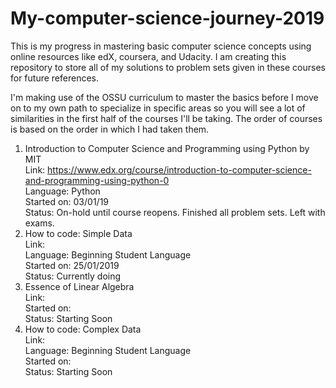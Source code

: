 # My-computer-science-journey-2019

This is my progress in mastering basic computer science concepts using online resources like edX, coursera, and Udacity. I am creating this repository to store all of my solutions to problem sets given in these courses for future references. 

I'm making use of the OSSU curriculum to master the basics before I move on to my own path to specialize in specific areas so you will see a lot of similarities in the first half of the courses I'll be taking. The order of courses is based on the order in which I had taken them.


1. Introduction to Computer Science and Programming using Python by MIT <br />
	Link: https://www.edx.org/course/introduction-to-computer-science-and-programming-using-python-0 <br />
	Language: Python <br />
	Started on: 03/01/19 <br />
	Status: On-hold until course reopens. Finished all problem sets. Left with exams. <br />
2. How to code: Simple Data <br />
	Link: <br />
	Language: Beginning Student Language <br />
	Started on: 25/01/2019 <br />
	Status: Currently doing <br />
3. Essence of Linear Algebra <br />
	Link: <br />
	Started on: <br />
	Status: Starting Soon <br />
4. How to code: Complex Data <br />
	Link: <br />
	Language: Beginning Student Language <br />
	Started on: <br />
	Status: Starting Soon <br />

